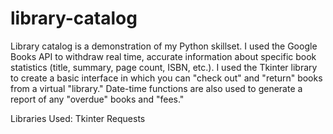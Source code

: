 # library-catalog
Library catalog is a demonstration of my Python skillset. I used the Google Books API to withdraw real time, accurate information about specific book statistics (title, summary, page count, ISBN, etc.). I used the Tkinter library to create a basic interface in which you can "check out" and "return" books from a virtual "library." Date-time functions are also used to generate a report of any "overdue" books and "fees."

Libraries Used:
Tkinter
Requests
